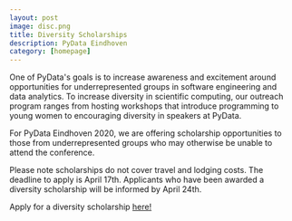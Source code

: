 ```yaml
---
layout: post
image: disc.png
title: Diversity Scholarships
description: PyData Eindhoven
category: [homepage]
---
```


One of PyData's goals is to increase awareness and excitement around opportunities for underrepresented groups in software engineering and data analytics. To increase diversity in scientific computing, our outreach program ranges from hosting workshops that introduce programming to young women to encouraging diversity in speakers at PyData.

For PyData Eindhoven 2020, we are offering scholarship opportunities to those from underrepresented groups who may otherwise be unable to attend the conference.

Please note scholarships do not cover travel and lodging costs. The deadline to apply is April 17th. Applicants who have been awarded a diversity scholarship will be informed by April 24th.

Apply for a diversity scholarship [here!](https://docs.google.com/forms/d/e/1FAIpQLSeBDOUO7SudXS4G5mmsEC2aqzeJwMdWgCHNvwuXTRkUAHEiiQ/viewform)